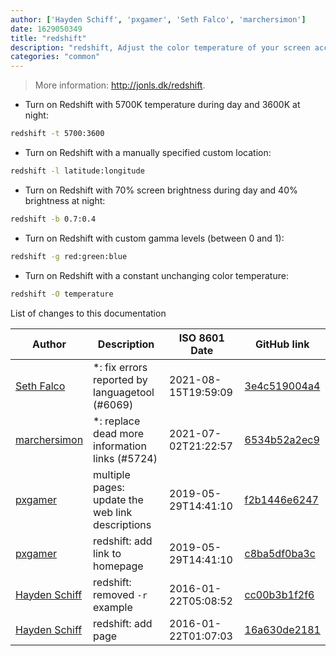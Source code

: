 ```yaml
---
author: ['Hayden Schiff', 'pxgamer', 'Seth Falco', 'marchersimon']
date: 1629050349
title: "redshift"
description: "redshift, Adjust the color temperature of your screen according to your surroundings."
categories: "common"
---
```

> More information: <http://jonls.dk/redshift>.

- Turn on Redshift with 5700K temperature during day and 3600K at night:

```bash
redshift -t 5700:3600
```

- Turn on Redshift with a manually specified custom location:

```bash
redshift -l latitude:longitude
```

- Turn on Redshift with 70% screen brightness during day and 40% brightness at night:

```bash
redshift -b 0.7:0.4
```

- Turn on Redshift with custom gamma levels (between 0 and 1):

```bash
redshift -g red:green:blue
```

- Turn on Redshift with a constant unchanging color temperature:

```bash
redshift -O temperature
```
List of changes to this documentation


Author | Description | ISO 8601 Date | GitHub link
------|-----|-----|-----
[Seth Falco](mailto:seth@falco.fun) | *: fix errors reported by languagetool (#6069) | 2021-08-15T19:59:09 | [3e4c519004a4](https://github.com/tldr-pages/tldr/commit/3e4c519004a471c861cdc609fd7239ee3355671c)
[marchersimon](mailto:50295997+marchersimon@users.noreply.github.com) | *: replace dead more information links (#5724) | 2021-07-02T21:22:57 | [6534b52a2ec9](https://github.com/tldr-pages/tldr/commit/6534b52a2ec92c1e691e21901799048c40b069db)
[pxgamer](mailto:owzie123@gmail.com) | multiple pages: update the web link descriptions | 2019-05-29T14:41:10 | [f2b1446e6247](https://github.com/tldr-pages/tldr/commit/f2b1446e6247d3e794ee6577dee0c867dfc9af26)
[pxgamer](mailto:owzie123@gmail.com) | redshift: add link to homepage | 2019-05-29T14:41:10 | [c8ba5df0ba3c](https://github.com/tldr-pages/tldr/commit/c8ba5df0ba3cab6f4c3ba5e6be141b6d322f7d33)
[Hayden Schiff](mailto:oxguy3@gmail.com) | redshift: removed `-r` example | 2016-01-22T05:08:52 | [cc00b3b1f2f6](https://github.com/tldr-pages/tldr/commit/cc00b3b1f2f6c233ebb672bba796dc3d5c75cb68)
[Hayden Schiff](mailto:oxguy3@gmail.com) | redshift: add page | 2016-01-22T01:07:03 | [16a630de2181](https://github.com/tldr-pages/tldr/commit/16a630de2181cf70f37433fc2ea672faca2ee2d4)

